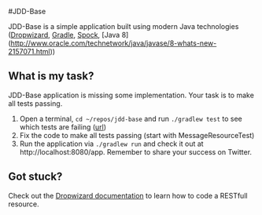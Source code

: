 #JDD-Base

JDD-Base is a simple application built using modern Java technologies ([Dropwizard](http://dropwizard.io/), [Gradle](http://www.gradle.org/), [Spock](https://code.google.com/p/spock/), [Java 8] (http://www.oracle.com/technetwork/java/javase/8-whats-new-2157071.html))

## What is my task?
JDD-Base application is missing some implementation. Your task is to make all tests passing.

1. Open a terminal, `cd ~/repos/jdd-base` and run `./gradlew test` to see which tests are failing ([url](file:///Users/pawel/repos/jdd-base/build/reports/tests/index.html))
2. Fix the code to make all tests passing (start with MessageResourceTest)
3. Run the application via `./gradlew run` and check it out at http://localhost:8080/app. Remember to share your success on Twitter.

## Got stuck?
Check out the [Dropwizard documentation](http://dropwizard.io/getting-started.html#creating-a-resource-class) to learn how to code a RESTfull resource.
